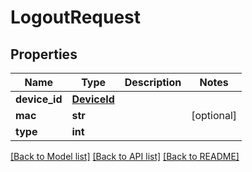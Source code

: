# LogoutRequest

## Properties
Name | Type | Description | Notes
------------ | ------------- | ------------- | -------------
**device_id** | [**DeviceId**](DeviceId.md) |  | 
**mac** | **str** |  | [optional] 
**type** | **int** |  | 

[[Back to Model list]](../README.md#documentation-for-models) [[Back to API list]](../README.md#documentation-for-api-endpoints) [[Back to README]](../README.md)



